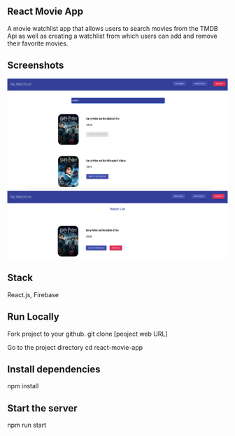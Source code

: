 ## React Movie App

A movie watchlist app that allows users to search movies from the TMDB Api as well as creating a watchlist from which users can add and remove their favorite movies.


## Screenshots
![Alt text](movieapp2.png?raw=true "movieapp2")
<br/>
![Alt text](movieapp1.png?raw=true "movieapp1")


## Stack
React.js, Firebase


## Run Locally
Fork project to your github.
git clone [peoject web URL]

Go to the project directory
cd react-movie-app

## Install dependencies
npm install

## Start the server 

npm run start
